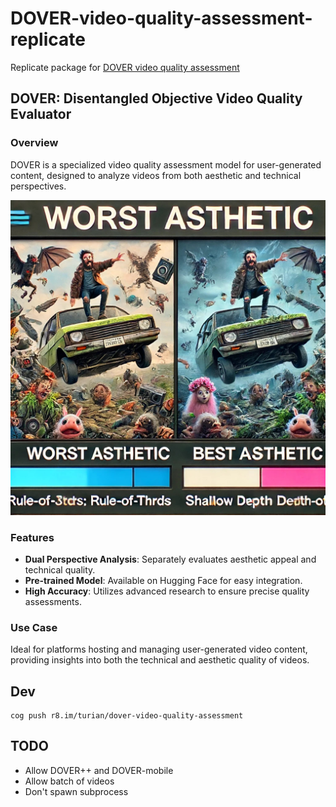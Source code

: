 # DOVER-video-quality-assessment-replicate

Replicate package for [DOVER video quality assessment](https://github.com/VQAssessment/DOVER)

## DOVER: Disentangled Objective Video Quality Evaluator

### Overview

DOVER is a specialized video quality assessment model for user-generated
content, designed to analyze videos from both aesthetic and technical
perspectives.

![Fig](DOVER-DALLE.jpg)

### Features
- **Dual Perspective Analysis**: Separately evaluates aesthetic appeal and technical quality.
- **Pre-trained Model**: Available on Hugging Face for easy integration.
- **High Accuracy**: Utilizes advanced research to ensure precise quality assessments.

### Use Case

Ideal for platforms hosting and managing user-generated video
content, providing insights into both the technical and aesthetic
quality of videos.

## Dev

```
cog push r8.im/turian/dover-video-quality-assessment
```

## TODO
* Allow DOVER++ and DOVER-mobile
* Allow batch of videos
* Don't spawn subprocess

